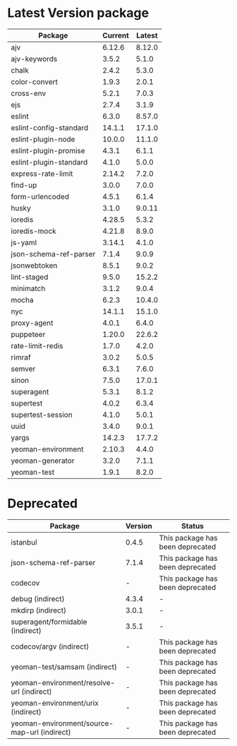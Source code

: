 # Latest Version package

| Package                  | Current | Latest |
|--------------------------|---------|--------|
| ajv                      | 6.12.6  | 8.12.0 |
| ajv-keywords             | 3.5.2   | 5.1.0  |
| chalk                    | 2.4.2   | 5.3.0  |
| color-convert            | 1.9.3   | 2.0.1  |
| cross-env                | 5.2.1   | 7.0.3  |
| ejs                      | 2.7.4   | 3.1.9  |
| eslint                   | 6.3.0   | 8.57.0 |
| eslint-config-standard   | 14.1.1  | 17.1.0 |
| eslint-plugin-node       | 10.0.0  | 11.1.0 |
| eslint-plugin-promise    | 4.3.1   | 6.1.1  |
| eslint-plugin-standard   | 4.1.0   | 5.0.0  |
| express-rate-limit       | 2.14.2  | 7.2.0  |
| find-up                  | 3.0.0   | 7.0.0  |
| form-urlencoded          | 4.5.1   | 6.1.4  |
| husky                    | 3.1.0   | 9.0.11 |
| ioredis                  | 4.28.5  | 5.3.2  |
| ioredis-mock             | 4.21.8  | 8.9.0  |
| js-yaml                  | 3.14.1  | 4.1.0  |
| json-schema-ref-parser   | 7.1.4   | 9.0.9  |
| jsonwebtoken             | 8.5.1   | 9.0.2  |
| lint-staged              | 9.5.0   | 15.2.2 |
| minimatch                | 3.1.2   | 9.0.4  |
| mocha                    | 6.2.3   | 10.4.0 |
| nyc                      | 14.1.1  | 15.1.0 |
| proxy-agent              | 4.0.1   | 6.4.0  |
| puppeteer                | 1.20.0  | 22.6.2 |
| rate-limit-redis         | 1.7.0   | 4.2.0  |
| rimraf                   | 3.0.2   | 5.0.5  |
| semver                   | 6.3.1   | 7.6.0  |
| sinon                    | 7.5.0   | 17.0.1 |
| superagent               | 5.3.1   | 8.1.2  |
| supertest                | 4.0.2   | 6.3.4  |
| supertest-session        | 4.1.0   | 5.0.1  |
| uuid                     | 3.4.0   | 9.0.1  |
| yargs                    | 14.2.3  | 17.7.2 |
| yeoman-environment       | 2.10.3  | 4.4.0  |
| yeoman-generator         | 3.2.0   | 7.1.1  |
| yeoman-test              | 1.9.1   | 8.2.0  |

# Deprecated

| Package                     | Version   | Status                     |
|-----------------------------|-----------|----------------------------|
| istanbul                    | 0.4.5     | This package has been deprecated |
| json-schema-ref-parser      | 7.1.4     | This package has been deprecated |
| codecov                     | -         | This package has been deprecated |
| debug (indirect)            | 4.3.4     | -                          |
| mkdirp (indirect)           | 3.0.1     | -                          |
| superagent/formidable (indirect) | 3.5.1 | -                          |
| codecov/argv (indirect)     | -         | This package has been deprecated |
| yeoman-test/samsam (indirect) | -       | This package has been deprecated |
| yeoman-environment/resolve-url (indirect) | - | This package has been deprecated |
| yeoman-environment/urix (indirect) | -   | This package has been deprecated |
| yeoman-environment/source-map-url (indirect) | - | This package has been deprecated |
